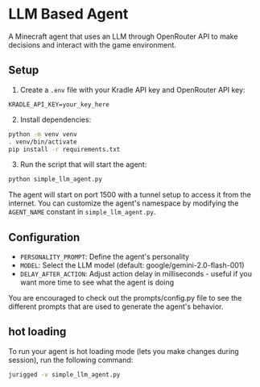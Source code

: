 # LLM Based Agent

A Minecraft agent that uses an LLM through OpenRouter API to make decisions and interact with the game environment.

## Setup

1. Create a `.env` file with your Kradle API key and OpenRouter API key:
```
KRADLE_API_KEY=your_key_here
```

2. Install dependencies:
```bash
python -m venv venv
. venv/bin/activate
pip install -r requirements.txt
```

3. Run the script that will start the agent:
```bash
python simple_llm_agent.py
```

The agent will start on port 1500 with a tunnel setup to access it from the internet. You can customize the agent's namespace by modifying the `AGENT_NAME` constant in `simple_llm_agent.py`.

## Configuration

- `PERSONALITY_PROMPT`: Define the agent's personality
- `MODEL`: Select the LLM model (default: google/gemini-2.0-flash-001)
- `DELAY_AFTER_ACTION`: Adjust action delay in milliseconds - useful if you want more time to see what the agent is doing

You are encouraged to check out the prompts/config.py file to see the different prompts that are used to generate the agent's behavior.

## hot loading

To run your agent is hot loading mode (lets you make changes during session), run the following command:
```bash
jurigged -v simple_llm_agent.py
```
